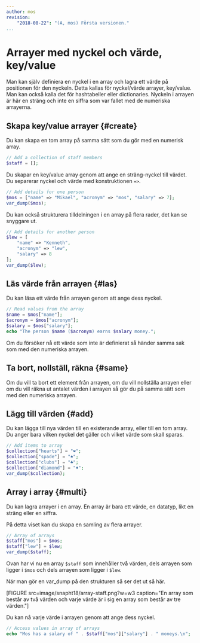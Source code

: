 ```yaml
---
author: mos
revision:
    "2018-08-22": "(A, mos) Första versionen."
...
```

Arrayer med nyckel och värde, key/value
=======================

Man kan själv definiera en nyckel i en array och lagra ett värde på positionen för den nyckeln. Detta kallas för nyckel/värde arrayer, key/value. Man kan också kalla det för hashtabeller eller dictionaries. Nyckeln i arrayen är här en sträng och inte en siffra som var fallet med de numeriska arrayerna.



Skapa key/value arrayer {#create}
----------------------

Du kan skapa en tom array på samma sätt som du gör med en numerisk array.

```php
// Add a collection of staff members
$staff = [];
```

Du skapar en key/value array genom att ange en sträng-nyckel till värdet. Du separerar nyckel och värde med konstruktionen `=>`.

```php
// Add details for one person
$mos = ["name" => "Mikael", "acronym" => "mos", "salary" => 7];
var_dump($mos);
```

Du kan också strukturera tilldelningen i en array på flera rader, det kan se snyggare ut.

```php
// Add details for another person
$lew = [
    "name" => "Kenneth",
    "acronym" => "lew",
    "salary" => 8
];
var_dump($lew);
```



Läs värde från arrayen {#las}
----------------------

Du kan läsa ett värde från arrayen genom att ange dess nyckel.

```php
// Read values from the array
$name = $mos["name"];
$acronym = $mos["acronym"];
$salary = $mos["salary"];
echo "The person $name ($acronym) earns $salary money.";
```

Om du försöker nå ett värde som inte är definierat så händer samma sak som med den numeriska arrayen.



Ta bort, nollställ, räkna {#same}
----------------------

Om du vill ta bort ett element från arrayen, om du vill nollställa arrayen eller om du vill räkna ut antalet värden i arrayen så gör du på samma sätt som med den numeriska arrayen.



Lägg till värden {#add}
----------------------

Du kan lägga till nya värden till en existerande array, eller till en tom array. Du anger bara vilken nyckel det gäller och vilket värde som skall sparas.

```php
// Add items to array
$collection["hearts"] = "❤";
$collection["spade"] = "♠";
$collection["clubs"] = "♣";
$collection["diamond"] = "♦";
var_dump($collection);
```



Array i array {#multi}
----------------------

Du kan lagra arrayer i en array. En array är bara ett värde, en datatyp, likt en sträng eller en siffra.

På detta viset kan du skapa en samling av flera arrayer.

```php
// Array of arrays
$staff["mos"] = $mos;
$staff["lew"] = $lew;
var_dump($staff);
```

Ovan har vi nu en array `$staff` som innehåller två värden, dels arrayen som ligger i `$mos` och dels arrayen som ligger i `$lew`.

När man gör en var_dump på den strukturen så ser det ut så här.

[FIGURE src=image/snapht18/array-staff.png?w=w3 caption="En array som består av två värden och varje värde är i sig en array som består av tre värden."]

Du kan nå varje värde i arrayen genom att ange dess nyckel.

```php
// Access values in array of arrays
echo "Mos has a salary of " . $staff["mos"]["salary"] . " moneys.\n";
```
